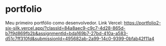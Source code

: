 # portfolio
Meu primeiro portfólio como desenvolvedor.
Link Vercel: https://portfolio2-six-silk.vercel.app/?classId=84a8aec9-c9c7-4d28-865d-b7f9d869fb2b&assignmentId=bda169b7-27bd-410a-a583-d51c7ff310fd&submissionId=495682ab-2a99-14c0-9399-0bfab42f11a4
